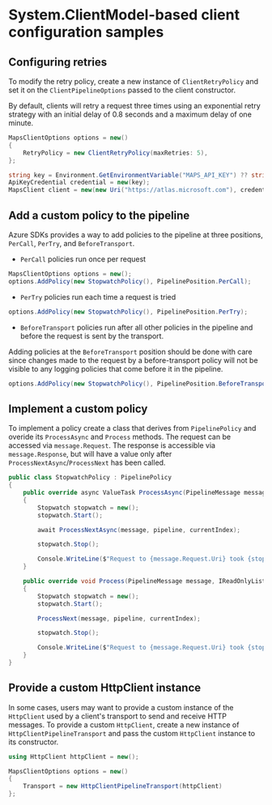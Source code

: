 # System.ClientModel-based client configuration samples

## Configuring retries

To modify the retry policy, create a new instance of `ClientRetryPolicy` and set it on the `ClientPipelineOptions` passed to the client constructor.

By default, clients will retry a request three times using an exponential retry strategy with an initial delay of 0.8 seconds and a maximum delay of one minute.

```C# Snippet:ConfigurationCustomizeRetries
MapsClientOptions options = new()
{
    RetryPolicy = new ClientRetryPolicy(maxRetries: 5),
};

string key = Environment.GetEnvironmentVariable("MAPS_API_KEY") ?? string.Empty;
ApiKeyCredential credential = new(key);
MapsClient client = new(new Uri("https://atlas.microsoft.com"), credential, options);
```

## Add a custom policy to the pipeline

Azure SDKs provides a way to add policies to the pipeline at three positions, `PerCall`, `PerTry`, and `BeforeTransport`.

- `PerCall` policies run once per request

```C# Snippet:ConfigurationAddPerCallPolicy
MapsClientOptions options = new();
options.AddPolicy(new StopwatchPolicy(), PipelinePosition.PerCall);
```

- `PerTry` policies run each time a request is tried

```C# Snippet:ConfigurationAddPerTryPolicy
options.AddPolicy(new StopwatchPolicy(), PipelinePosition.PerTry);
```

- `BeforeTransport` policies run after all other policies in the pipeline and before the request is sent by the transport.

Adding policies at the `BeforeTransport` position should be done with care since changes made to the request by a before-transport policy will not be visible to any logging policies that come before it in the  pipeline.

```C# Snippet:ConfigurationAddBeforeTransportPolicy
options.AddPolicy(new StopwatchPolicy(), PipelinePosition.BeforeTransport);
```

## Implement a custom policy

To implement a policy create a class that derives from `PipelinePolicy` and overide its `ProcessAsync` and `Process` methods. The request can be accessed via `message.Request`. The response is accessible via `message.Response`, but will have a value only after `ProcessNextAsync`/`ProcessNext` has been called.

```C# Snippet:ConfigurationCustomPolicy
public class StopwatchPolicy : PipelinePolicy
{
    public override async ValueTask ProcessAsync(PipelineMessage message, IReadOnlyList<PipelinePolicy> pipeline, int currentIndex)
    {
        Stopwatch stopwatch = new();
        stopwatch.Start();

        await ProcessNextAsync(message, pipeline, currentIndex);

        stopwatch.Stop();

        Console.WriteLine($"Request to {message.Request.Uri} took {stopwatch.Elapsed}");
    }

    public override void Process(PipelineMessage message, IReadOnlyList<PipelinePolicy> pipeline, int currentIndex)
    {
        Stopwatch stopwatch = new();
        stopwatch.Start();

        ProcessNext(message, pipeline, currentIndex);

        stopwatch.Stop();

        Console.WriteLine($"Request to {message.Request.Uri} took {stopwatch.Elapsed}");
    }
}
```

## Provide a custom HttpClient instance

In some cases, users may want to provide a custom instance of the `HttpClient` used by a client's transport to send and receive HTTP messages.  To provide a custom `HttpClient`, create a new instance of `HttpClientPipelineTransport` and pass the custom `HttpClient` instance to its constructor.

```C# Snippet:ConfigurationCustomHttpClient
using HttpClient httpClient = new();

MapsClientOptions options = new()
{
    Transport = new HttpClientPipelineTransport(httpClient)
};
```
